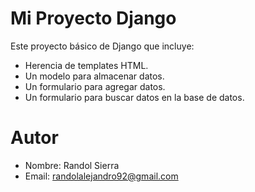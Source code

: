 # Mi Proyecto Django

Este proyecto básico de Django que incluye:

- Herencia de templates HTML.
- Un modelo para almacenar datos.
- Un formulario para agregar datos.
- Un formulario para buscar datos en la base de datos.

# Autor

- Nombre: Randol Sierra
- Email: randolalejandro92@gmail.com
